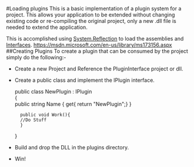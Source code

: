 #Loading plugins
This is a basic implementation of a plugin system for a project. This allows your application to be extended without changing existing code or re-compiling the original project, only a new .dll file is needed to extend the application. 

This is accomplished using [System.Reflection](https://msdn.microsoft.com/en-us/library/system.reflection%28v=vs.110%29.aspx?f=255&MSPPError=-2147217396) to load the assemblies and [Interfaces](https://msdn.microsoft.com/en-us/library/ms173156.aspx).
https://msdn.microsoft.com/en-us/library/ms173156.aspx
##Creating Plugins
To create a plugin that can be consumed by the project simply do the following:- 
+ Create a new Project and Reference the PluginInterface project or dll. 
+ Create a public class and implement the IPlugin interface. 

    public class NewPlugin : IPlugin  
    {  
        public string Name {
            get{ return "NewPlugin";}
        }
        
        public void Work(){
        //Do Stuff
        }
    }    
+ Build and drop the DLL in the plugins directory. 
+ Win!

